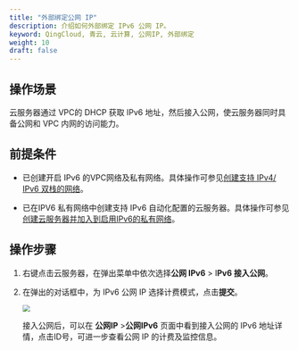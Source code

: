 ```yaml
---
title: "外部绑定公网 IP"
description: 介绍如何外部绑定 IPv6 公网 IP。
keyword: QingCloud, 青云, 云计算, 公网IP, 外部绑定
weight: 10
draft: false
---
```


## 操作场景

云服务器通过 VPC的 DHCP 获取 IPv6 地址，然后接入公网，使云服务器同时具备公网和 VPC 内网的访问能力。

## 前提条件

- 已创建开启 IPv6 的VPC网络及私有网络。具体操作可参见[创建支持 IPv4/ IPv6 双栈的网络](/network/eip/quickstart/ipv6_quick_start/#创建支持-ipv4-ipv6-双栈的网络)。

- 已在IPV6 私有网络中创建支持 IPv6 自动化配置的云服务器。具体操作可参见[创建云服务器并加入到启用IPv6的私有网络](/network/eip/quickstart/ipv6_quick_start/#创建云服务器并加入到启用-ipv6-的私有网络)。

## 操作步骤

1. 右键点击云服务器，在弹出菜单中依次选择**公网 IPv6** > I**Pv6 接入公网**。

2. 在弹出的对话框中，为 IPv6 公网 IP 选择计费模式，点击**提交**。

   <img src="../../../_images/log-ipv6-connect.png" style="zoom:80%;" />

   接入公网后，可以在 **公网IP** >**公网IPv6** 页面中看到接入公网的 IPv6 地址详情，点击ID号，可进一步查看公网 IP 的计费及监控信息。

   

